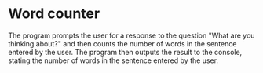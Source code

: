 # Word counter
 The program prompts the user for a response to the question "What are you thinking about?" and then counts the number of words in the sentence entered by the user. The program then outputs the result to the console, stating the number of words in the sentence entered by the user.
